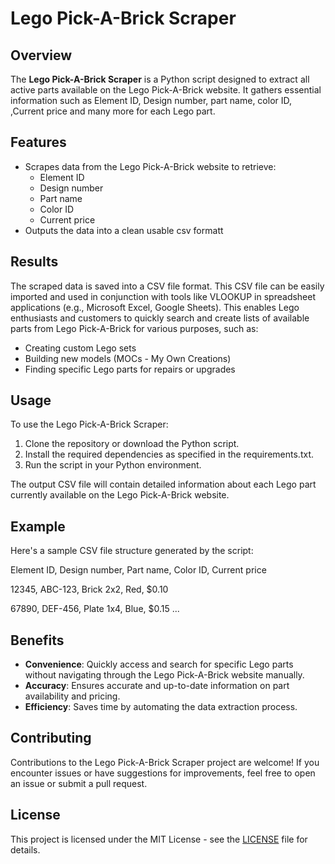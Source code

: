 # Lego Pick-A-Brick Scraper

## Overview

The **Lego Pick-A-Brick Scraper** is a Python script designed to extract all active parts available on the Lego Pick-A-Brick website. It gathers essential information such as Element ID, Design number, part name, color ID, ,Current price and many more for each Lego part.

## Features

- Scrapes data from the Lego Pick-A-Brick website to retrieve:
  - Element ID
  - Design number
  - Part name
  - Color ID
  - Current price
- Outputs the data into a clean usable csv formatt

## Results

The scraped data is saved into a CSV file format. This CSV file can be easily imported and used in conjunction with tools like VLOOKUP in spreadsheet applications (e.g., Microsoft Excel, Google Sheets). This enables Lego enthusiasts and customers to quickly search and create lists of available parts from Lego Pick-A-Brick for various purposes, such as:

- Creating custom Lego sets
- Building new models (MOCs - My Own Creations)
- Finding specific Lego parts for repairs or upgrades

## Usage

To use the Lego Pick-A-Brick Scraper:

1. Clone the repository or download the Python script.
2. Install the required dependencies as specified in the requirements.txt.
3. Run the script in your Python environment.

The output CSV file will contain detailed information about each Lego part currently available on the Lego Pick-A-Brick website.

## Example

Here's a sample CSV file structure generated by the script:

Element ID, Design number, Part name, Color ID, Current price

12345, ABC-123, Brick 2x2, Red, $0.10

67890, DEF-456, Plate 1x4, Blue, $0.15
...


## Benefits

- **Convenience**: Quickly access and search for specific Lego parts without navigating through the Lego Pick-A-Brick website manually.
- **Accuracy**: Ensures accurate and up-to-date information on part availability and pricing.
- **Efficiency**: Saves time by automating the data extraction process.

## Contributing

Contributions to the Lego Pick-A-Brick Scraper project are welcome! If you encounter issues or have suggestions for improvements, feel free to open an issue or submit a pull request.

## License

This project is licensed under the MIT License - see the [LICENSE](LICENSE) file for details.
